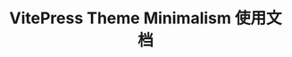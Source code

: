 ---
title: VitePress Theme Minimalism 使用文档
datetime: '2024/01/01 10:00:00'
permalink: /posts/minimalism
outline: deep
order: 1
pinned: '[置顶]'
description: '自定义摘要内容'
category: 分类 A
tags: 
  - 标签 A
  - 标签 B
prev:
  text: 上一篇文章标题
  link: /posts/prev
next:
  text: 下一篇文章标题
  link: /posts/next
---